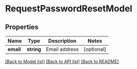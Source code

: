# RequestPasswordResetModel

## Properties
Name | Type | Description | Notes
------------ | ------------- | ------------- | -------------
**email** | **string** | Email address | [optional] 

[[Back to Model list]](../README.md#documentation-for-models) [[Back to API list]](../README.md#documentation-for-api-endpoints) [[Back to README]](../README.md)


